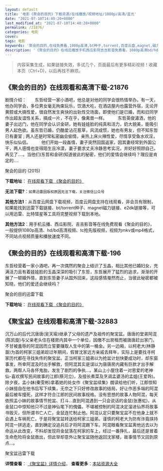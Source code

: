 ```yaml
---
layout: default
title: '电影《聚会的目的》下载资源/在线播放/视频地址/1080p/高清/蓝光'
date: "2021-07-10T14:40:20+0800"
last_modified_at: "2021-07-10T14:40:20+0800"
permalink: /21876/
categories: 电影
cover:
tags: 电影
keywords: '聚会的目的,在线免费看,1080p高清,bt种子,torrent,百度云盘,magnet,磁力链,迅雷下载资源'
description: '《聚会的目的》在线云播放手机西瓜影院吉吉影音免费看，1080p高清bd/hd未删减完整版和tc抢先枪版，mkv/mp4格式，附带bt/torrent种子、magnet/磁力链、百度云盘、网盘资源迅雷下载链接'
---
```


>内容采集生成，如果链接失效，多试几个，页面最后有更多精彩视频！收藏本页（Ctrl+D)，以后再找不麻烦。


## 《聚会的目的》在线观看和高清下载-21876

剧情介绍：　　东哲经营一家小酒吧，他总是对他的同学会很热情举办。有一天，他办同学会，多位男女毫无拘束玩乐，饮酒大吃，在酒店屋内也露营外宿，无论开黄腔或大搞性爱，很自然发生爽快的出轨性交场面，即使他们是已婚，而和旧同学作出超友谊性关系，搞成一片，不在乎，像禽兽一样。  　　东哲英俊潚洒，他的妻子出远门，他在同学会认识金研，她有娃娃脸的纯真和活力，奶大貌美，能吸引男人起色欲。虽东哲已婚，仍酷爱沾花惹草，风流成惯，她也有男友，但不知东哲已有妻室 ; 两人还是时常私密幽会偷情，亲热上床火辣性爱，尽情享受鱼水欢淫，快乐似仙侣。  　　他们开始一段姦情，妻子突然回国返家，因其妻经常到外国公干，两人感情也变得陌生且冷漠，妻子要求丈夫冷静思考实况，并好好照顾自己，再见了....。当他们(东哲和金研)知道彼此的秘密，他们的爱情会继续吗？理应是肯定的....


聚会的目的 (2015)

**下载地址**： [在线观看下载 《聚会的目的》](https://www.btbtdy.me/btdy/dy874.html) 


**无法下载?**：`如果迅雷因版权原因无法下载，关注微信公众号 `

**其他方法1**：从百度云网盘下载视频，百度云网盘支持在线观看，非会员有限制，如果能找到迅雷下载链接、bt/torrent种子、magnet磁力链接、e2dk链接等，可以用迅雷、比特彗星等工具将完整视频下载到本地。

**其他方法2**：用手机云播、西瓜影院、吉吉影音等在线免费观看《聚会的目的》，一般提供1080p高清、hd/bd高清视频、tc抢先版视频，视频为mkv或mp4格式，不同站点视频质量和播放速度不同。


## 《聚会的目的》在线观看和高清下载-196

东哲经营着一家小酒吧，再一次偶然的聚会上结识了玉晶，相比其他已婚妇女，充满活力且有着娃娃脸的玉晶深深的吸引了东哲，东哲展开了猛烈的追求，渐渐的开展了一顿婚外情，直到东哲妻子从国外回来，这段感情戛然而止，当彼此秘密都被知晓，他们的爱还会继续吗？<!---剧情end--->


聚会的目的迅雷下载

**下载地址**： [在线观看下载 《聚会的目的》](https://www.993dy.com//vod-detail-id-17239.html) 


## 《聚宝盆》在线观看和高清下载-32883

沉万山的后代沉唐唐(吴天瑜)继承了父母的遗产及祖传的聚宝盆。唐唐的堂弟阿混(陈凯旋)与父亲老头住在楼房内其中一个单位，因缴不出房租而被唐唐赶出家门，不甘被羞辱的阿混因而立誓要赚取人生中的第一桶金。另一边厢，以柯老大(林静苗)为首的柯家三姐弟趁过年期间，假冒沈家远方亲戚去拜年，实际上是要找寻柯家历代都在寻找失传的聚宝盆。正当柯家三姐弟以为抢盆计划快要成功时，却东窗事发，所幸阿混及时出手解救，但阿混其实是误以为唐唐房内藏有巨款才出手解救。两帮人马各怀鬼胎，发生了剧烈的争执&hellip;。某山上小屋住着一对恩爱的老神仙-喜欢撰写民间故事的江郎(蔡河立)，及擅长煮菜及烹调孟婆汤的孟姐(王爱玲)。除夕夜，孟小妹(秦雯彬)拿着她的处女作《聚宝盆续集》朗读给他们听，江郎惊知小妹擅自在他书后写下续集，无奈之下只好修改故事的结局，好让作恶多端的阿混最后被车撞死，这样才符合江郎的民间故事规格。没有思想的故事人物阿混，每天依照孟小妹的故事情节抢盆、打斗&hellip;直到阿混遇到一只会说话的金鼠(张惠虹)，从金鼠口中惊知他只不过是神仙笔下的傀儡，不堪被控制的阿混决定溜进仙界将故事书毁灭，但所谓书亡人亡，金鼠连忙制止他。阿混认定只要聚宝盆不在他身上就不会遇上车祸死亡，于是将聚宝盆转送给柯家三姐弟。谨慎的柯老大为防有诈竟挟持阿混一拼逃走，直到确定没追兵后才将阿混踢下车。阿混眼看聚宝盆离他远去以为命运从此改变，不料却发现将金鼠落在柯家的车上，经过一番挣扎，最后还是冒着生命危险将金鼠救出，但此举却意外让聚宝盆随他返回沈家楼，故事情节又回到原点&hellip;。</p>


聚宝盆迅雷下载

**详情查看**： [《聚宝盆》详情介绍](/movie/32883/)， **查看更多**：[本站资源大全](/movie/t/all/)

